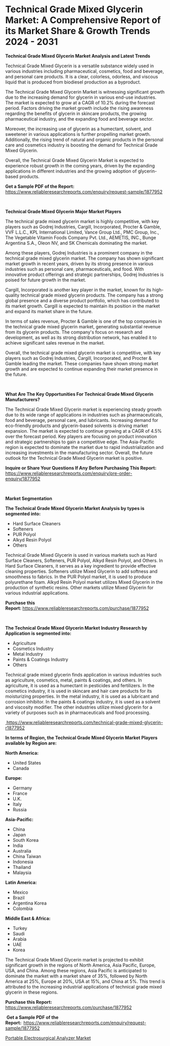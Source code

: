 <p><h1>Technical Grade Mixed Glycerin Market: A Comprehensive Report of its Market Share & Growth Trends 2024 - 2031</h1></p><p><strong>Technical Grade Mixed Glycerin Market Analysis and Latest Trends</strong></p>
<p><p>Technical Grade Mixed Glycerin is a versatile substance widely used in various industries including pharmaceutical, cosmetics, food and beverage, and personal care products. It is a clear, colorless, odorless, and viscous liquid that is produced from biodiesel production as a byproduct.</p><p>The Technical Grade Mixed Glycerin Market is witnessing significant growth due to the increasing demand for glycerin in various end-use industries. The market is expected to grow at a CAGR of 10.2% during the forecast period. Factors driving the market growth include the rising awareness regarding the benefits of glycerin in skincare products, the growing pharmaceutical industry, and the expanding food and beverage sector.</p><p>Moreover, the increasing use of glycerin as a humectant, solvent, and sweetener in various applications is further propelling market growth. Additionally, the rising trend of natural and organic products in the personal care and cosmetics industry is boosting the demand for Technical Grade Mixed Glycerin.</p><p>Overall, the Technical Grade Mixed Glycerin Market is expected to experience robust growth in the coming years, driven by the expanding applications in different industries and the growing adoption of glycerin-based products.</p></p>
<p><strong>Get a Sample PDF of the Report:&nbsp;</strong> <a href="https://www.reliableresearchreports.com/enquiry/request-sample/1877952">https://www.reliableresearchreports.com/enquiry/request-sample/1877952</a></p>
<p>&nbsp;</p>
<p><strong>Technical Grade Mixed Glycerin Major Market Players</strong></p>
<p><p>The technical grade mixed glycerin market is highly competitive, with key players such as Godrej Industries, Cargill, Incorporated, Procter & Gamble, VVF L.L.C., KPL International Limited, Vance Group Ltd., PMC Group, Inc., The Vegetable Vitamin Foods Company Pvt. Ltd., AEMETIS, INC., Bunge Argentina S.A., Oleon NV, and SK Chemicals dominating the market.</p><p>Among these players, Godrej Industries is a prominent company in the technical grade mixed glycerin market. The company has shown significant market growth in recent years, driven by its strong presence in various industries such as personal care, pharmaceuticals, and food. With innovative product offerings and strategic partnerships, Godrej Industries is poised for future growth in the market.</p><p>Cargill, Incorporated is another key player in the market, known for its high-quality technical grade mixed glycerin products. The company has a strong global presence and a diverse product portfolio, which has contributed to its market growth. Cargill is expected to maintain its position in the market and expand its market share in the future.</p><p>In terms of sales revenue, Procter & Gamble is one of the top companies in the technical grade mixed glycerin market, generating substantial revenue from its glycerin products. The company's focus on research and development, as well as its strong distribution network, has enabled it to achieve significant sales revenue in the market.</p><p>Overall, the technical grade mixed glycerin market is competitive, with key players such as Godrej Industries, Cargill, Incorporated, and Procter & Gamble leading the market. These companies have shown strong market growth and are expected to continue expanding their market presence in the future.</p></p>
<p>&nbsp;</p>
<p><strong>What Are The Key Opportunities For Technical Grade Mixed Glycerin Manufacturers?</strong></p>
<p><p>The Technical Grade Mixed Glycerin market is experiencing steady growth due to its wide range of applications in industries such as pharmaceuticals, food and beverage, personal care, and lubricants. Increasing demand for eco-friendly products and glycerin-based solvents is driving market expansion. The market is expected to continue growing at a CAGR of 4.5% over the forecast period. Key players are focusing on product innovation and strategic partnerships to gain a competitive edge. The Asia-Pacific region is expected to dominate the market due to rapid industrialization and increasing investments in the manufacturing sector. Overall, the future outlook for the Technical Grade Mixed Glycerin market is positive.</p></p>
<p><strong>Inquire or Share Your Questions If Any Before Purchasing This Report:</strong> <a href="https://www.reliableresearchreports.com/enquiry/pre-order-enquiry/1877952">https://www.reliableresearchreports.com/enquiry/pre-order-enquiry/1877952</a></p>
<p>&nbsp;</p>
<p><strong>Market Segmentation</strong></p>
<p><strong>The Technical Grade Mixed Glycerin Market Analysis by types is segmented into:</strong></p>
<p><ul><li>Hard Surface Cleaners</li><li>Softeners</li><li>PUR Polyol</li><li>Alkyd Resin Polyol</li><li>Others</li></ul></p>
<p><p>Technical Grade Mixed Glycerin is used in various markets such as Hard Surface Cleaners, Softeners, PUR Polyol, Alkyd Resin Polyol, and Others. In Hard Surface Cleaners, it serves as a key ingredient to provide effective cleaning properties. Softeners utilize Mixed Glycerin to add softness and smoothness to fabrics. In the PUR Polyol market, it is used to produce polyurethane foam. Alkyd Resin Polyol market utilizes Mixed Glycerin in the production of synthetic resins. Other markets utilize Mixed Glycerin for various industrial applications.</p></p>
<p><strong>Purchase this Report:&nbsp;</strong><a href="https://www.reliableresearchreports.com/purchase/1877952">https://www.reliableresearchreports.com/purchase/1877952</a></p>
<p>&nbsp;</p>
<p><strong>The Technical Grade Mixed Glycerin Market Industry Research by Application is segmented into:</strong></p>
<p><ul><li>Agriculture</li><li>Cosmetics Industry</li><li>Metal Industry</li><li>Paints & Coatings Industry</li><li>Others</li></ul></p>
<p><p>Technical grade mixed glycerin finds application in various industries such as agriculture, cosmetics, metal, paints & coatings, and others. In agriculture, it is used as a humectant in pesticides and fertilizers. In the cosmetics industry, it is used in skincare and hair care products for its moisturizing properties. In the metal industry, it is used as a lubricant and corrosion inhibitor. In the paints & coatings industry, it is used as a solvent and viscosity modifier. The other industries utilize mixed glycerin for a variety of purposes such as in pharmaceuticals and food processing.</p></p>
<p><a href="https://www.reliableresearchreports.com/technical-grade-mixed-glycerin-r1877952">&nbsp;https://www.reliableresearchreports.com/technical-grade-mixed-glycerin-r1877952</a></p>
<p><strong>In terms of Region, the Technical Grade Mixed Glycerin Market Players available by Region are:</strong></p>
<p>
    <p> <strong> North America: </strong>
        <ul>
            <li>United States</li>
            <li>Canada</li>
        </ul>
        </p> 
    <p> <strong> Europe: </strong>
        <ul>
            <li>Germany</li>
            <li>France</li>
            <li>U.K.</li>
            <li>Italy</li>
            <li>Russia</li>
        </ul>
        </p> 
    <p> <strong> Asia-Pacific: </strong>
        <ul>
            <li>China</li>
            <li>Japan</li>
            <li>South Korea</li>
            <li>India</li>
            <li>Australia</li>
            <li>China Taiwan</li>
            <li>Indonesia</li>
            <li>Thailand</li>
            <li>Malaysia</li>
        </ul>
        </p> 
    <p> <strong> Latin America: </strong>
        <ul>
            <li>Mexico</li>
            <li>Brazil</li>
            <li>Argentina Korea</li>
            <li>Colombia</li>
        </ul>
        </p> 
    <p> <strong> Middle East & Africa: </strong>
        <ul>
            <li>Turkey</li>
            <li>Saudi</li>
            <li>Arabia</li>
            <li>UAE</li>
            <li>Korea</li>
        </ul>
    </p>
    </p>
<p><p>The Technical Grade Mixed Glycerin market is projected to exhibit significant growth in the regions of North America, Asia Pacific, Europe, USA, and China. Among these regions, Asia Pacific is anticipated to dominate the market with a market share of 35%, followed by North America at 25%, Europe at 20%, USA at 15%, and China at 5%. This trend is attributed to the increasing industrial applications of technical grade mixed glycerin in these regions.</p></p>
<p><strong>Purchase this Report: </strong><a href="https://www.reliableresearchreports.com/purchase/1877952">https://www.reliableresearchreports.com/purchase/1877952</a></p>
<p>&nbsp;<strong>Get a Sample PDF of the Report:&nbsp;&nbsp;</strong><a href="https://www.reliableresearchreports.com/enquiry/request-sample/1877952">https://www.reliableresearchreports.com/enquiry/request-sample/1877952</a></p>
<p><strong></strong></p>
<p><p><a href="https://github.com/Krdamani25/Market-Research-Report-List-1/blob/main/portable-electrosurgical-analyzer-market.md">Portable Electrosurgical Analyzer Market</a></p></p>
